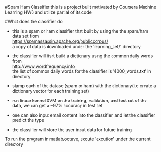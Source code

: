 #Spam Ham Classifier
this is a project built motivated by Coursera Machine Learning HW6 and utilize partial of its code

#What does the classifier do 

- this is a spam or ham classifier that built by using the the spam/ham data set from </br>
https://spamassassin.apache.org/publiccorpus/ </br>
a copy of data is downloaded under the 'learning_set/' directory </br>
  
- the classifier will fisrt build a dictionary using the common daily words from </br>
http://www.wordfrequency.info</br>
the list of common daily words for the classifier is '4000_words.txt' in directory 

- stamp each of the dataset(spam or ham) with the dictionary(i.e create a dictionary vector for each training set)</br>

- run linear kennel SVM on the training, validation, and test set of the data, we can get a ~97% accuracy in test set</br>

- one can also input email content into the classifier, and let the classifier predict the type </br>

- the classifier will store the user input data for future training</br>


To run the program in matlab/octave, excute 'excution' under the current directory

